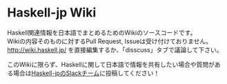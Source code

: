# Haskell-jp Wiki

Haskell関連情報を日本語でまとめるためのWikiのソースコードです。  
Wikiの内容そのものに対するPull Request, Issueは受け付けておりません。  
http://wiki.haskell.jp/ を直接編集するか、「disscuss」タブで議論して下さい。

このWikiに限らず、Haskellに関して日本語で情報を共有したい場合や質問がある場合は[Haskell-jpのSlackチーム](https://haskell.jp/signin-slack.html)に投稿してください！
